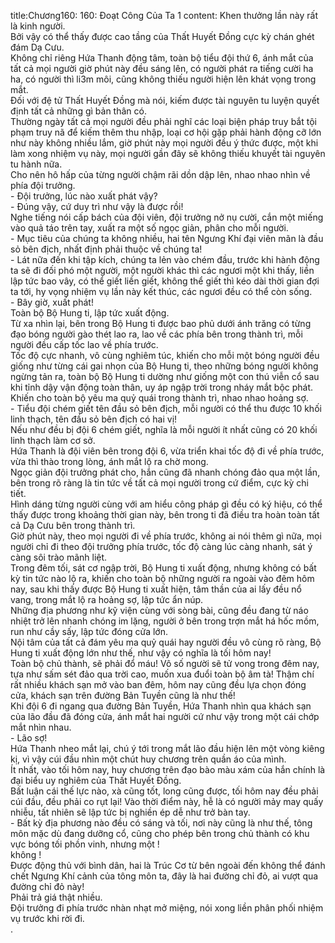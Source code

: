 title:Chương160: 160: Đoạt Công Của Ta 1
content:
Khen thưởng lần này rất là kinh người.<br>Bởi vậy có thể thấy được cao tầng của Thất Huyết Đồng cực kỳ chán ghét đám Dạ Cưu.<br>Không chỉ riêng Hứa Thanh động tâm, toàn bộ tiểu đội thứ 6, ánh mắt của tất cả mọi người giờ phút này đều sáng lên, có người phát ra tiếng cười ha ha, có người thì li3m môi, cũng không thiếu người hiện lên khát vọng trong mắt.<br>Đối với đệ tử Thất Huyết Đồng mà nói, kiếm được tài nguyên tu luyện quyết định tất cả những gì bản thân có.<br>Thường ngày tất cả mọi người đều phải nghĩ các loại biện pháp truy bắt tội phạm truy nã để kiếm thêm thu nhập, loại cơ hội gặp phải hành động cỡ lớn như này không nhiều lắm, giờ phút này mọi người đều ý thức được, một khi làm xong nhiệm vụ này, mọi người gần đây sẽ không thiếu khuyết tài nguyên tu hành nữa.<br>Cho nên hô hấp của từng người chậm rãi dồn dập lên, nhao nhao nhìn về phía đội trưởng.<br>- Đội trưởng, lúc nào xuất phát vậy?<br>- Đúng vậy, cứ duy trì như vậy là được rồi!<br>Nghe tiếng nói cấp bách của đội viên, đội trưởng nở nụ cười, cắn một miếng vào quả táo trên tay, xuất ra một số ngọc giản, phân cho mỗi người.<br>- Mục tiêu của chúng ta không nhiều, hai tên Ngưng Khí đại viên mãn là đầu sỏ bên địch, nhất định phải thuộc về chúng ta!<br>- Lát nữa đến khi tập kích, chúng ta lẻn vào chém đầu, trước khi hành động ta sẽ đi đối phó một người, một người khác thì các ngươi một khi thấy, liền lập tức bao vây, có thể giết liền giết, không thể giết thì kéo dài thời gian đợi ta tới, hy vọng nhiệm vụ lần này kết thúc, các ngươi đều có thể còn sống.<br>- Bây giờ, xuất phát!<br>Toàn bộ Bộ Hung ti, lập tức xuất động.<br>Từ xa nhìn lại, bên trong Bộ Hung ti được bao phủ dưới ánh trăng có từng đạo bóng người gào thét lao ra, lao về các phía bên trong thành trì, mỗi người đều cấp tốc lao về phía trước.<br>Tốc độ cực nhanh, vô cùng nghiêm túc, khiến cho mỗi một bóng người đều giống như từng cái gai nhọn của Bộ Hung ti, theo những bóng người không ngừng tản ra, toàn bộ Bộ Hung ti dường như giống một con thú viễn cổ sau khi tỉnh dậy vận động toàn thân, uy áp ngập trời trong nháy mắt bộc phát.<br>Khiến cho toàn bộ yêu ma quỷ quái trong thành trì, nhao nhao hoảng sợ.<br>- Tiểu đội chém giết tên đầu sỏ bên địch, mỗi người có thể thu được 10 khối linh thạch, tên đầu sỏ bên địch có hai vị!<br>Nếu như đều bị đội 6 chém giết, nghĩa là mỗi người ít nhất cũng có 20 khối linh thạch làm cơ sở.<br>Hứa Thanh là đội viên bên trong đội 6, vừa triển khai tốc độ đi về phía trước, vừa thì thào trong lòng, ánh mắt lộ ra chờ mong.<br>Ngọc giản đội trưởng phát cho, hắn cũng đã nhanh chóng đảo qua một lần, bên trong rõ ràng là tin tức về tất cả mọi người trong cứ điểm, cực kỳ chi tiết.<br>Hình dáng từng người cùng với am hiểu công pháp gì đều có ký hiệu, có thể thấy được trong khoảng thời gian này, bên trong ti đã điều tra hoàn toàn tất cả Dạ Cưu bên trong thành trì.<br>Giờ phút này, theo mọi người đi về phía trước, không ai nói thêm gì nữa, mọi người chỉ đi theo đội trưởng phía trước, tốc độ càng lúc càng nhanh, sát ý càng sôi trào mãnh liệt.<br>Trong đêm tối, sát cơ ngập trời, Bộ Hung ti xuất động, nhưng không có bất kỳ tin tức nào lộ ra, khiến cho toàn bộ những người ra ngoài vào đêm hôm nay, sau khi thấy được Bộ Hung ti xuất hiện, tâm thần của ai lấy đều nổ vang, trong mắt lộ ra hoảng sợ, lập tức ẩn núp.<br>Những địa phương như kỹ viện cùng với sòng bài, cũng đều đang từ náo nhiệt trở lên nhanh chóng im lặng, người ở bên trong trợn mắt há hốc mồm, run như cầy sấy, lập tức đóng cửa lớn.<br>Nội tâm của tất cả đám yêu ma quỷ quái hay người đều vô cùng rõ ràng, Bộ Hung ti xuất động lớn như thế, như vậy có nghĩa là tối hôm nay!<br>Toàn bộ chủ thành, sẽ phải đổ máu! Vô số người sẽ tử vong trong đêm nay, tựa như sấm sét đảo qua trời cao, muốn xua đuổi toàn bộ âm tà! Thậm chí rất nhiều khách sạn mở vào ban đêm, hôm nay cũng đều lựa chọn đóng cửa, khách sạn trên đường Bản Tuyền cũng là như thế!<br>Khi đội 6 đi ngang qua đường Bản Tuyền, Hứa Thanh nhìn qua khách sạn của lão đầu đã đóng cửa, ánh mắt hai người cứ như vậy trong một cái chớp mắt nhìn nhau.<br>- Lão sợ!<br>Hứa Thanh nheo mắt lại, chú ý tới trong mắt lão đầu hiện lên một vòng kiêng kị, vì vậy cúi đầu nhìn một chút huy chương trên quần áo của mình.<br>Ít nhất, vào tối hôm nay, huy chương trên đạo bào màu xám của hắn chính là đại biểu uy nghiêm của Thất Huyết Đồng.<br>Bất luận cái thế lực nào, xà cũng tốt, long cũng được, tối hôm nay đều phải cúi đầu, đều phải co rụt lại! Vào thời điểm này, hễ là có người mảy may quấy nhiễu, tất nhiên sẽ lập tức bị nghiền ép dễ như trở bàn tay.<br>- Bất kỳ địa phương nào đều có sáng và tối, nơi này cũng là như thế, tông môn mặc dù đang dưỡng cổ, cũng cho phép bên trong chủ thành có khu vực bóng tối phồn vinh, nhưng một !<br>không !<br>Được động thủ với bình dân, hai là Trúc Cơ từ bên ngoài đến không thể đánh chết Ngưng Khí cảnh của tông môn ta, đây là hai đường chỉ đỏ, ai vượt qua đường chỉ đỏ này!<br>Phải trả giá thật nhiều.<br>Đội trưởng đi phía trước nhàn nhạt mở miệng, nói xong liền phân phối nhiệm vụ trước khi rời đi.<br>.<br>
